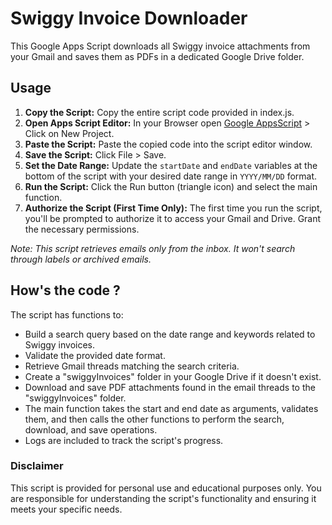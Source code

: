 # Swiggy Invoice Downloader

This Google Apps Script downloads all Swiggy invoice attachments from your Gmail and saves them as PDFs in a dedicated Google Drive folder.

## Usage
1. **Copy the Script:** Copy the entire script code provided in index.js.
2. **Open Apps Script Editor:** In your Browser open [Google AppsScript](https://script.google.com/) > Click on New Project.
3. **Paste the Script:** Paste the copied code into the script editor window.
4. **Save the Script:** Click File > Save.
5. **Set the Date Range:** Update the `startDate` and `endDate` variables at the bottom of the script with your desired date range in `YYYY/MM/DD` format.
6. **Run the Script:** Click the Run button (triangle icon) and select the main function.
7. **Authorize the Script (First Time Only):** The first time you run the script, you'll be prompted to authorize it to access your Gmail and Drive. Grant the necessary permissions.

*Note: This script retrieves emails only from the inbox. It won't search through labels or archived emails.*

## How's the code ?
The script has functions to:
  - Build a search query based on the date range and keywords related to Swiggy invoices.
  - Validate the provided date format.
  - Retrieve Gmail threads matching the search criteria.
  - Create a "swiggyInvoices" folder in your Google Drive if it doesn't exist.
  - Download and save PDF attachments found in the email threads to the "swiggyInvoices" folder.
- The main function takes the start and end date as arguments, validates them, and then calls the other functions to perform the search, download, and save operations.
- Logs are included to track the script's progress.

### Disclaimer
This script is provided for personal use and educational purposes only. You are responsible for understanding the script's functionality and ensuring it meets your specific needs.
